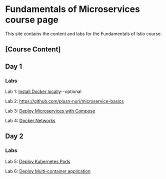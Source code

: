 # Fundamentals of Microservices course page 

This site contains the content and labs for the Fundamentals of Istio course. 

## [Course Content]

## Day 1 

### Labs

Lab 1: [Install Docker locally](labs/01-docker-daemon)--optional

Lab 2: https://github.com/plusn-nuri/microservice-basics 

Lab 3: [Deploy Microservices with Compose](labs/03-compose) 

Lab 4: [Docker Networks](labs/docker-networks) 

## Day 2

### Labs 

Lab 5: [Deploy Kubernetes Pods](labs/04-pods)

Lab 6: [Deploy Multi-container application](labs/05-multi)

